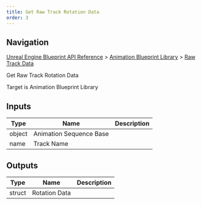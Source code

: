 ```yaml
---
title: Get Raw Track Rotation Data
order: 3
---
```

## Navigation

[Unreal Engine Blueprint API Reference](https://dev.epicgames.com/documentation/en-us/unreal-engine/BlueprintAPI) > [Animation Blueprint Library](https://dev.epicgames.com/documentation/en-us/unreal-engine/BlueprintAPI/AnimationBlueprintLibrary) > [Raw Track Data](https://dev.epicgames.com/documentation/en-us/unreal-engine/BlueprintAPI/AnimationBlueprintLibrary/RawTrackData)

Get Raw Track Rotation Data

Target is Animation Blueprint Library

## Inputs

| Type | Name | Description |
| --- | --- | --- |
| object | Animation Sequence Base |  |
| name | Track Name |  |

## Outputs

| Type | Name | Description |
| --- | --- | --- |
| struct | Rotation Data |  |
